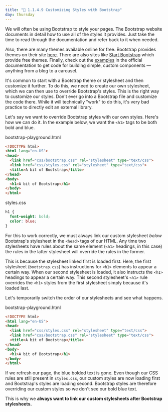 ```yaml
---
title: "📓 1.1.4.9 Customizing Styles with Bootstrap"
day: thursday
---
```


We will often be using Bootstrap to style your pages. The Bootstrap website documents in detail how to use all of the styles it provides. Just take the time to read through the documentation and refer back to it when needed.

Also, there are many themes available online for free. Bootstrap provides themes on their site [here](https://themes.getbootstrap.com/). There are also sites like [Start Bootstrap](https://startbootstrap.com/themes/) which provide free themes. Finally, check out the [examples](https://getbootstrap.com/docs/4.5/examples/) in the official documentation to get code for building simple, custom components — anything from a blog to a carousel.

It's common to start with a Bootstrap theme or stylesheet and then customize it further. To do this, we need to create our own stylesheet, which we can then use to override Bootstrap's styles. This is the right way to customize our styles. Don't ever go into a Bootstrap file and customize the code there. While it will technically "work" to do this, it's very bad practice to directly edit an external library.

Let's say we want to override Bootstrap styles with our own styles. Here's how we can do it. In the example below, we want the `<h1>` tags to be both bold and blue.

<div class="filename">bootstrap-playground.html</div>

```html
<!DOCTYPE html>
<html lang="en-US">
<head>
  <link href="css/bootstrap.css" rel="stylesheet" type="text/css">
  <link href="css/styles.css" rel="stylesheet" type="text/css">
  <title>A bit of Bootstrap</title>
</head>
<body>
  <h1>A bit of Bootstrap</h1>
</body>
</html>
```

<div class="filename">styles.css</div>

```css
h1 {
  font-weight: bold;
  color: blue;
}
```

For this to work correctly, we must always link our custom stylesheet _below_ Bootstrap's stylesheet in the `<head>` tags of our HTML. Any time two stylesheets have rules about the same element (`<h1>` headings, in this case) the rules in the latter stylesheet will override the rules in the former.

This is because the stylesheet linked first is loaded first. Here, the first stylesheet (`bootstrap.css`) has instructions for `<h1>` elements to appear a certain way. When our second stylesheet is loaded, it also instructs the `<h1>` headings to appear a certain way. This second stylesheet's `<h1>` rule  overrides the `<h1>` styles from the first stylesheet simply because it's loaded last.

Let's temporarily switch the order of our stylesheets and see what happens.

<div class="filename">bootstrap-playground.html</div>

```html
<!DOCTYPE html>
<html lang="en-US">
<head>
  <link href="css/styles.css" rel="stylesheet" type="text/css">
  <link href="css/bootstrap.css" rel="stylesheet" type="text/css">
  <title>A bit of Bootstrap</title>
</head>
<body>
  <h1>A bit of Bootstrap</h1>
</body>
</html>
```

If we refresh our page, the blue bolded text is gone. Even though our CSS rules are still present in `styles.css`, our custom styles are now loading first and Bootstrap's styles are loading second. Bootstrap styles are therefore overriding our custom styles so we don't see our bold blue text.

This is why we **always want to link our custom stylesheets after Bootstrap stylesheets.** 
